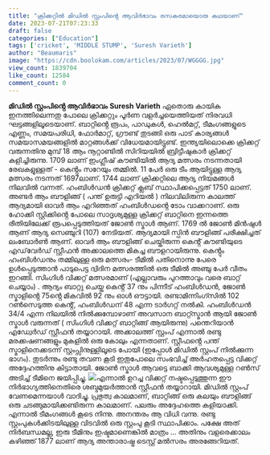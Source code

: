 ```yaml
---
title: "ക്രിക്കറ്റിൽ മിഡിൽ സ്റ്റംപിൻ്റെ ആവിർഭാവം രസകരമായൊരു കഥയാണ്"
date: 2023-07-21T07:23:33
draft: false
categories: ["Education"]
tags: ['cricket', 'MIDDLE STUMP', 'Suresh Varieth']
author: "Beaumaris"
image: "https://cdn.boolokam.com/articles/2023/07/WGGGG.jpg"
view_count: 1839704
like_count: 12584
comment_count: 0
---
```


**മിഡിൽ സ്റ്റംപിൻ്റെ ആവിർഭാവം** **Suresh Varieth** ഏതൊരു കായിക ഇനത്തിലെന്നതു പോലെ ക്രിക്കറ്റും പൂർണ വളർച്ചയെത്തിയത് നിരവധി ഘട്ടങ്ങളിലൂടെയാണ്. ബാറ്റിൻ്റെ രൂപം, പാഡുകൾ, ഹെൽമറ്റ്, ടീമംഗങ്ങളുടെ എണ്ണം, സമയപരിധി, ഫോർമാറ്റ്, ഗ്രൗണ്ട് തുടങ്ങി ഒരു പാട് കാര്യങ്ങൾ സമയാസമയങ്ങളിൽ മാറ്റങ്ങൾക്ക് വിധേയമായിട്ടുണ്ട്. ഇന്ത്യയിലൊക്കെ ക്രിക്കറ്റ് വരുന്നതിനു മുമ്പ് 18 ആം നൂറ്റാണ്ടിൽ സിറിയയിൽ ബ്രിട്ടീഷുകാർ ക്രിക്കറ്റ് കളിച്ചിരുന്നു. 1709 ലാണ് ഇംഗ്ലീഷ് കൗണ്ടിയിൽ ആദ്യ മത്സരം നടന്നതായി രേഖകളുള്ളത് - കെൻ്റും സറേയും തമ്മിൽ. 11 പേർ ഒരു ടീം ആയിട്ടുള്ള ആദ്യ മത്സരം നടന്നത് 1697ലാണ്. 1744 ലാണ് ക്രിക്കറ്റിലെ ആദ്യ നിയമങ്ങൾ നിലവിൽ വന്നത്. ഹംബിൾഡൻ ക്രിക്കറ്റ് ക്ലബ് സ്ഥാപിക്കപ്പെട്ടത് 1750 ലാണ്. അണ്ടർ ആം ബൗളിങ്ങ് ( പന്ത് ഉരുട്ടി എറിയൽ ) നിലവിലിരുന്ന കാലത്ത് ആദ്യമായി ഓവർ ആം എറിഞ്ഞത് ഹംബിൾഡൻ്റെ ടോം വാക്കറാണ്. ഒരു ഹോക്കി സ്റ്റിക്കിൻ്റെ പോലെ സാദൃശ്യമുള്ള ക്രിക്കറ്റ് ബാറ്റിനെ ഇന്നത്തെ രീതിയിലേക്ക് രൂപപ്പെടുത്തിയത് ജോൺ സ്മാൾ ആണ്. 1769 ൽ ജോൺ മിൻഷുൾ ആണ് ആദ്യ സെഞ്ചുറി (107) നേടിയത്. ആദ്യമായി സ്പിൻ ബൗളിങ്ങ് പരീക്ഷിച്ചത് ലംബോർൺ ആണ്. [](https://cdn.boolokam.com/articles/2023/07/WGGGG.jpg)ഓവർ ആം ബൗളിങ്ങ് ചെയ്തിരുന്ന കെൻ്റ് കൗണ്ടിയുടെ എഡ്‌വേർഡ് സ്റ്റീഫൻ അക്കാലത്തെ മികച്ച ബൗളറായിരുന്നു. കെൻ്റും ഹംബിൾഡനും തമ്മിലുള്ള ഒരു മത്സരം- ടീമിൽ പതിനൊന്നു പേരെ ഉൾപ്പെടുത്താൻ പാടുപെട്ട ദ്വിദിന മത്സരത്തിൽ ഒരു ടീമിൽ അഞ്ചു പേർ വീതം ഇറങ്ങി. സിംഗിൾ വിക്കറ്റ് മത്സരമാണ് (എല്ലാവരും പുറത്താവും വരെ ബാറ്റ് ചെയ്യാം) . ആദ്യം ബാറ്റു ചെയ്ത കെൻ്റ് 37 നും പിന്നീട് ഹംബിൾഡൻ, ജോൺ സ്മാളിൻ്റെ 75ൻ്റെ മികവിൽ 92 നും ഓൾ ഔട്ടായി. രണ്ടാമിന്നിംഗ്സിൽ 102 റൺസെടുത്ത കെൻ്റ്, ഹംബിൾഡന് 48 എന്ന ടാർഗറ്റ് നൽകി. ഹംബിൾഡൻ 34/4 എന്ന നിലയിൽ നിൽക്കുമ്പോഴാണ് അവസാന ബാറ്റ്സ്മാൻ ആയി ജോൺ സ്മാൾ വരുന്നത് ( സിംഗിൾ വിക്കറ്റ് ബാറ്റിങ്ങ് ആയിരുന്നു) പന്തെറിയാൻ എഡ്വേർഡ് സ്റ്റീഫൻ തയ്യാറായി. അക്കാലത്ത് സ്റ്റംപ് എന്നാൽ രണ്ടു മരക്കഷണങ്ങളും മുകളിൽ ഒരു കോലും എന്നതാണ്. സ്റ്റീഫൻ്റെ പന്ത് സ്മാളിനെക്കടന്ന് സ്റ്റംപ്സിനുള്ളിലൂടെ പോയി (ഇപ്പോൾ മിഡിൽ സ്റ്റംപ് നിൽക്കുന്ന ഭാഗം). തുടർന്നും രണ്ടു തവണ കൂടി ഇതുപോലെ സംഭവിച്ച് അർഹതപ്പെട്ട വിക്കറ്റ് അദ്ദേഹത്തിനു കിട്ടാതായി. ജോൺ സ്മാൾ ആവട്ടെ ബാക്കി ആവശ്യമുള്ള റൺസ് അടിച്ച് ടീമിനെ ജയിപ്പിച്ചു. [![](https://cdn.boolokam.com/articles/2023/07/FWWWEEEEE-3.jpg)](https://cdn.boolokam.com/articles/2023/07/FWWWEEEEE-3.jpg)എന്നാൽ ഉറച്ച വിക്കറ്റ് നഷ്ടപ്പെടുത്തുന്ന ഈ നിർഭാഗ്യത്തിനെതിരെ ശബ്ദമുയർത്താൻ സ്റ്റീഫൻ തയ്യാറായി. മിഡിൽ സ്റ്റംപ് വേണമെന്നയാൾ വാദിച്ചു. പ്രഭുത്വ കാലമാണ്, ബാറ്റിങ്ങ് ഒരു കലയും ബൗളിങ്ങ് ഒരു ചടങ്ങുമായിക്കണ്ടിരുന്ന കാലമാണ്. പലരും അദ്ദേഹത്തെ കളിയാക്കി. എന്നാൽ ടീമംഗങ്ങൾ കൂടെ നിന്നു. അനന്തരം ആ വിധി വന്നു. രണ്ടു സ്റ്റംപുകൾക്കിടയിലുള്ള വിടവിൽ ഒരു സ്റ്റംപു കൂടി സ്ഥാപിക്കാം. പക്ഷേ അത് നിർബന്ധമല്ല, ഇരു ടീമിനും ഇഷ്ടമാണെങ്കിൽ മാത്രം ... അതിനും വളരെക്കാലം കഴിഞ്ഞ് 1877 ലാണ് ആദ്യ അന്താരാഷ്ട്ര ടെസ്റ്റ് മൽസരം അരങ്ങേറിയത്.
